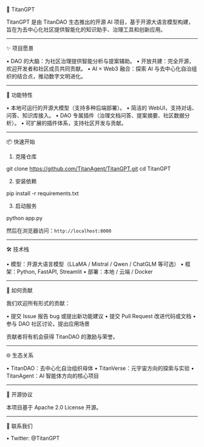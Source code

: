 🧠 TitanGPT

TitanGPT 是由 TitanDAO 生态推出的开源 AI 项目，基于开源大语言模型构建，旨在为去中心化社区提供智能化的知识助手、治理工具和创新应用。

---

✨ 项目愿景

• DAO 的大脑：为社区治理提供智能分析与提案辅助。
• 开放共建：完全开源，欢迎开发者和社区成员共同贡献。
• AI × Web3 融合：探索 AI 与去中心化自治组织的结合点，推动数字文明进化。


---

🚀 功能特性

• 本地可运行的开源大模型（支持多种后端部署）。
• 简洁的 WebUI，支持对话、问答、知识库接入。
• DAO 专属插件（治理文档问答、提案摘要、社区数据分析）。
• 可扩展的插件体系，支持社区开发与贡献。


---

📦 快速开始

1. 克隆仓库

git clone https://github.com/TitanAgent/TitanGPT.git
cd TitanGPT


2. 安装依赖

pip install -r requirements.txt


3. 启动服务

python app.py


然后在浏览器访问：`http://localhost:8000`

---

🛠️ 技术栈

• 模型：开源大语言模型（LLaMA / Mistral / Qwen / ChatGLM 等可选）
• 框架：Python, FastAPI, Streamlit
• 部署：本地 / 云端 / Docker


---

🤝 如何贡献

我们欢迎所有形式的贡献：

• 提交 Issue 报告 bug 或提出新功能建议
• 提交 Pull Request 改进代码或文档
• 参与 DAO 社区讨论，提出应用场景


贡献者将有机会获得 TitanDAO 的激励与荣誉。

---

🌐 生态关系

• TitanDAO：去中心化自治组织母体
• TitanVerse：元宇宙方向的探索与实验
• TitanAgent：AI 智能体方向的核心项目


---

📜 开源协议

本项目基于 Apache 2.0 License 开源。

---

📢 联系我们

• Twitter: @TitanGPT
